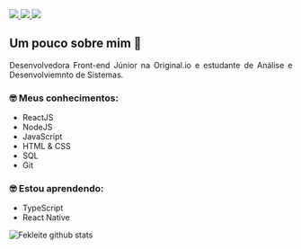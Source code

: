 
  <a href="https://github.com/Fekleite" alt="GitHub">
    <img src="https://img.shields.io/badge/-GitHub-000?style=flat-square&logo=Github&logoColor=white" />
  </a>
  <a href="https://www.linkedin.com/in/fcleite19/" alt="LinkedIn">
    <img src="https://img.shields.io/badge/-LinkedIn-blue?style=flat-square&logo=Linkedin&logoColor=white" />
  </a>
  <a href="mailto:dev.fernandaleite@gmail.com" alt="Gmail">
    <img src="https://img.shields.io/badge/-Gmail-D54B3D?style=flat-square&logo=Gmail&logoColor=white" />
  </a>


<h2> Um pouco sobre mim 👋</h2>

<p align="justify">Desenvolvedora Front-end Júnior na Original.io e estudante de Análise e Desenvolviemnto de Sistemas.</p>

<h3> 🤓 Meus conhecimentos: </h3>

- ReactJS
- NodeJS
- JavaScript
- HTML & CSS
- SQL
- Git

<h3> 🤓 Estou aprendendo: </h3>

- TypeScript
- React Native

![Fekleite github stats](https://github-readme-stats.vercel.app/api?username=Fekleite&theme=dracula&show_icons=true)
